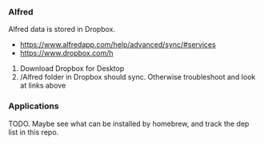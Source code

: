 ### Alfred

Alfred data is stored in Dropbox.

- https://www.alfredapp.com/help/advanced/sync/#services
- https://www.dropbox.com/h

1. Download Dropbox for Desktop
2. /Alfred folder in Dropbox should sync. Otherwise troubleshoot and look at links above

### Applications

TODO. Maybe see what can be installed by homebrew, and track the dep list in this repo.
